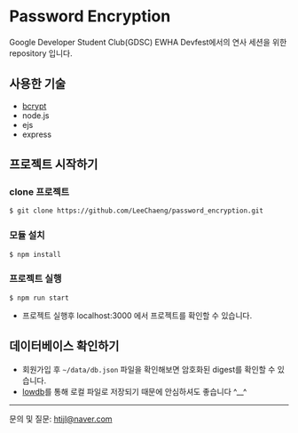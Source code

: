# Password Encryption

Google Developer Student Club(GDSC) EWHA Devfest에서의 연사 세션을 위한 repository 입니다.

## 사용한 기술

- [bcrypt](https://www.npmjs.com/package/bcrypt)
- node.js
- ejs
- express

## 프로젝트 시작하기

### clone 프로젝트

```bash
$ git clone https://github.com/LeeChaeng/password_encryption.git
```

### 모듈 설치

```bash
$ npm install
```

### 프로젝트 실행

```
$ npm run start
```

- 프로젝트 실행후 localhost:3000 에서 프로젝트를 확인할 수 있습니다.

## 데이터베이스 확인하기

- 회원가입 후 `~/data/db.json` 파일을 확인해보면 암호화된 digest를 확인할 수 있습니다.
- [lowdb](https://www.npmjs.com/package/lowdb/v/1.0.0)를 통해 로컬 파일로 저장되기 때문에 안심하셔도 좋습니다 ^\_\_^

---

문의 및 질문: htijl@naver.com
